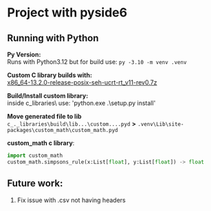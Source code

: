 # Project with pyside6


## Running with Python
**Py Version:**<br>
Runs with Python3.12 but for build use: `py -3.10 -m venv .venv`

**Custom C library builds with:**<br>
[x86_64-13.2.0-release-posix-seh-ucrt-rt_v11-rev0.7z](https://github.com/niXman/mingw-builds-binaries/releases)

**Build/Install custom library:**<br>
inside c_libraries\ use: 'python.exe .\setup.py install'

**Move generated file to lib**<br>
`c_._libraries\build\lib...\custom....pyd` **>** `.venv\Lib\site-packages\custom_math\custom_math.pyd`

**custom_math c library**:<br>
```python
import custom_math
custom_math.simpsons_rule(x:List[float], y:List[float]) -> float
```

## Future work:
1. Fix issue with .csv not having headers

